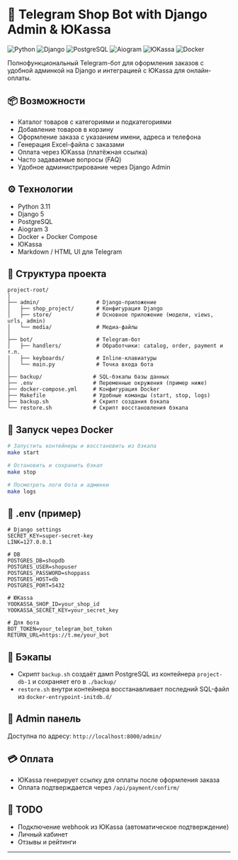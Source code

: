 # 🛒 Telegram Shop Bot with Django Admin & ЮKassa

![Python](https://img.shields.io/badge/Python-3.11-blue?logo=python)
![Django](https://img.shields.io/badge/Django-5.2-success?logo=django)
![PostgreSQL](https://img.shields.io/badge/Postgres-15-blue?logo=postgresql)
![Aiogram](https://img.shields.io/badge/Bot-Aiogram%203-lightgrey?logo=telegram)
![ЮKassa](https://img.shields.io/badge/ЮKassa-оплата-green)
![Docker](https://img.shields.io/badge/Docker-ready-blue?logo=docker)

Полнофункциональный Telegram-бот для оформления заказов с удобной админкой на Django и интеграцией с ЮKassa для онлайн-оплаты. 

## 📦 Возможности

- Каталог товаров с категориями и подкатегориями
- Добавление товаров в корзину
- Оформление заказа с указанием имени, адреса и телефона
- Генерация Excel-файла с заказами
- Оплата через ЮKassa (платёжная ссылка)
- Часто задаваемые вопросы (FAQ)
- Удобное администрирование через Django Admin

## ⚙️ Технологии

- Python 3.11
- Django 5
- PostgreSQL
- Aiogram 3
- Docker + Docker Compose
- ЮKassa
- Markdown / HTML UI для Telegram

## 📁 Структура проекта

```
project-root/
│
├── admin/                  # Django-приложение
│   ├── shop_project/       # Конфигурация Django
│   ├── store/              # Основное приложение (модели, views, urls, admin)
│   └── media/              # Медиа-файлы
│
├── bot/                    # Telegram-бот
│   ├── handlers/           # Обработчики: catalog, order, payment и т.п.
│   ├── keyboards/          # Inline-клавиатуры
│   └── main.py             # Точка входа бота
│
├── backup/                # SQL-бэкапы базы данных
├── .env                   # Переменные окружения (пример ниже)
├── docker-compose.yml     # Конфигурация Docker
├── Makefile               # Удобные команды (start, stop, logs)
├── backup.sh              # Скрипт создания бэкапа
└── restore.sh             # Скрипт восстановления бэкапа
```

## 🐳 Запуск через Docker

```bash
# Запустить контейнеры и восстановить из бэкапа
make start

# Остановить и сохранить бэкап
make stop

# Посмотреть логи бота и админки
make logs
```

## 🔐 .env (пример)

```dotenv
# Django settings
SECRET_KEY=super-secret-key
LINK=127.0.0.1

# DB
POSTGRES_DB=shopdb
POSTGRES_USER=shopuser
POSTGRES_PASSWORD=shoppass
POSTGRES_HOST=db
POSTGRES_PORT=5432

# ЮKassa
YOOKASSA_SHOP_ID=your_shop_id
YOOKASSA_SECRET_KEY=your_secret_key

# Для бота
BOT_TOKEN=your_telegram_bot_token
RETURN_URL=https://t.me/your_bot
```

## 📂 Бэкапы

- Скрипт `backup.sh` создаёт дамп PostgreSQL из контейнера `project-db-1` и сохраняет его в `./backup/`
- `restore.sh` внутри контейнера восстанавливает последний SQL-файл из `docker-entrypoint-initdb.d/`

## 📑 Admin панель

Доступна по адресу: `http://localhost:8000/admin/`

## 💳 Оплата

- ЮKassa генерирует ссылку для оплаты после оформления заказа
- Оплата подтверждается через `/api/payment/confirm/`

## 🧪 TODO

- Подключение webhook из ЮKassa (автоматическое подтверждение)
- Личный кабинет
- Отзывы и рейтинги

---
